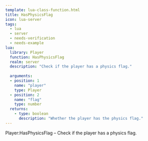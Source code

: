 ```yaml
---
template: lua-class-function.html
title: HasPhysicsFlag
icon: lua-server
tags:
  - lua
  - server
  - needs-verification
  - needs-example
lua:
  library: Player
  function: HasPhysicsFlag
  realm: server
  description: "Check if the player has a physics flag."
  
  arguments:
  - position: 1
    name: "player"
    type: Player
  - position: 2
    name: "flag"
    type: number
  returns:
    - type: boolean
      description: "Whether the player has the physics flag."
---
```


<div class="lua__search__keywords">
Player:HasPhysicsFlag &#x2013; Check if the player has a physics flag.
</div>
